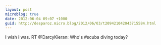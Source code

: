 ```yaml
---
layout: post
microblog: true
date: 2012-06-04 09:07 +1000
guid: http://desparoz.micro.blog/2012/06/03/t209421042043715584.html
---
```

I wish i was. RT @DarcyKieran: Who's #scuba diving today?
